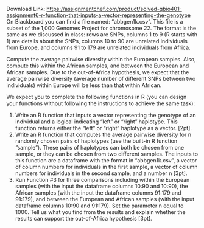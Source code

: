 Download Link: https://assignmentchef.com/product/solved-qbio401-assignment6-r-function-that-inputs-a-vector-representing-the-genotype
<br>
On Blackboard you can find a file named: “abbgen1k.csv”. This file is a subset of the 1,000 Genomes Project for chromosome 22. The format is the same as we discussed in class: rows are SNPs, columns 1 to 9 (R starts with 1) are details about the SNPs, columns 10 to 90 are unrelated individuals from Europe, and columns 91 to 179 are unrelated individuals from Africa.

Compute the average pairwise diversity within the European samples. Also, compute this within the African samples, and between the European and African samples. Due to the out-of-Africa hypothesis, we expect that the average pairwise diversity (average number of different SNPs between two individuals) within Europe will be less than that within African.

We expect you to complete the following functions in R (you can design your functions without following the instructions to achieve the same task):

<ol>

 <li>Write an R function that inputs a vector representing the genotype of an individual and a logical indicating “left” or “right” haplotype. This function returns either the “left” or “right” haplotype as a vector. [2pt].</li>

 <li>Write an R function that computes the average pairwise diversity for n randomly chosen pairs of haplotypes (use the built-in R function ”sample”). These pairs of haplotypes can both be chosen from one sample, or they can be chosen from two different samples. The inputs to this function are a dataframe with the format in “abbgen1k.csv”, a vector of column numbers for individuals in the first sample, a vector of column numbers for individuals in the second sample, and a number n [3pt].</li>

 <li>Run Function #3 for three comparisons including within the European samples (with the input the dataframe columns 10:90 and 10:90), the African samples (with the input the dataframe columns 91:179 and 91:179), and between the European and African samples (with the input dataframe columns 10:90 and 91:179). Set the parameter n equal to 1000. Tell us what you find from the results and explain whether the results can support the out-of-Africa hypothesis [3pt].</li>

</ol>


